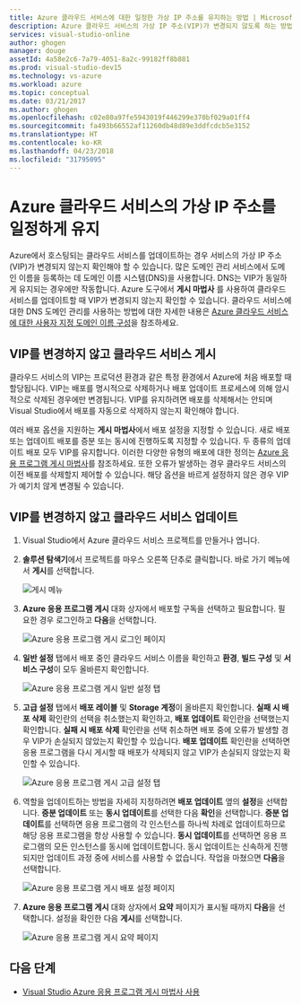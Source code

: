 ```yaml
---
title: Azure 클라우드 서비스에 대한 일정한 가상 IP 주소를 유지하는 방법 | Microsoft Docs
description: Azure 클라우드 서비스의 가상 IP 주소(VIP)가 변경되지 않도록 하는 방법에 대해 알아봅니다.
services: visual-studio-online
author: ghogen
manager: douge
assetId: 4a58e2c6-7a79-4051-8a2c-99182ff8b881
ms.prod: visual-studio-dev15
ms.technology: vs-azure
ms.workload: azure
ms.topic: conceptual
ms.date: 03/21/2017
ms.author: ghogen
ms.openlocfilehash: c02e80a97fe5943019f446299e370bf029a01ff4
ms.sourcegitcommit: fa493b66552af11260db48d89e3ddfcdcb5e3152
ms.translationtype: HT
ms.contentlocale: ko-KR
ms.lasthandoff: 04/23/2018
ms.locfileid: "31795095"
---
```

# <a name="retain-a-constant-virtual-ip-address-for-an-azure-cloud-service"></a>Azure 클라우드 서비스의 가상 IP 주소를 일정하게 유지
Azure에서 호스팅되는 클라우드 서비스를 업데이트하는 경우 서비스의 가상 IP 주소(VIP)가 변경되지 않는지 확인해야 할 수 있습니다. 많은 도메인 관리 서비스에서 도메인 이름을 등록하는 데 도메인 이름 시스템(DNS)을 사용합니다. DNS는 VIP가 동일하게 유지되는 경우에만 작동합니다. Azure 도구에서 **게시 마법사** 를 사용하여 클라우드 서비스를 업데이트할 때 VIP가 변경되지 않는지 확인할 수 있습니다. 클라우드 서비스에 대한 DNS 도메인 관리를 사용하는 방법에 대한 자세한 내용은 [Azure 클라우드 서비스에 대한 사용자 지정 도메인 이름 구성](cloud-services/cloud-services-custom-domain-name-portal.md)을 참조하세요.

## <a name="publish-a-cloud-service-without-changing-its-vip"></a>VIP를 변경하지 않고 클라우드 서비스 게시
클라우드 서비스의 VIP는 프로덕션 환경과 같은 특정 환경에서 Azure에 처음 배포할 때 할당됩니다. VIP는 배포를 명시적으로 삭제하거나 배포 업데이트 프로세스에 의해 암시적으로 삭제된 경우에만 변경됩니다. VIP를 유지하려면 배포를 삭제해서는 안되며 Visual Studio에서 배포를 자동으로 삭제하지 않는지 확인해야 합니다. 

여러 배포 옵션을 지원하는 **게시 마법사**에서 배포 설정을 지정할 수 있습니다. 새로 배포 또는 업데이트 배포를 증분 또는 동시에 진행하도록 지정할 수 있습니다. 두 종류의 업데이트 배포 모두 VIP를 유지합니다. 이러한 다양한 유형의 배포에 대한 정의는 [Azure 응용 프로그램 게시 마법사](vs-azure-tools-publish-azure-application-wizard.md)를 참조하세요. 또한 오류가 발생하는 경우 클라우드 서비스의 이전 배포를 삭제할지 제어할 수 있습니다. 해당 옵션을 바르게 설정하지 않은 경우 VIP가 예기치 않게 변경될 수 있습니다.

## <a name="update-a-cloud-service-without-changing-its-vip"></a>VIP를 변경하지 않고 클라우드 서비스 업데이트
1. Visual Studio에서 Azure 클라우드 서비스 프로젝트를 만들거나 엽니다. 

2. **솔루션 탐색기**에서 프로젝트를 마우스 오른쪽 단추로 클릭합니다. 바로 가기 메뉴에서 **게시**를 선택합니다.

    ![게시 메뉴](./media/vs-azure-tools-cloud-service-retain-a-constant-virtual-ip-address/solution-explorer-publish-menu.png)

3. **Azure 응용 프로그램 게시** 대화 상자에서 배포할 구독을 선택하고 필요합니다. 필요한 경우 로그인하고 **다음**을 선택합니다.

    ![Azure 응용 프로그램 게시 로그인 페이지](./media/vs-azure-tools-cloud-service-retain-a-constant-virtual-ip-address/azure-publish-signin.png)

4. **일반 설정** 탭에서 배포 중인 클라우드 서비스 이름을 확인하고 **환경**, **빌드 구성** 및 **서비스 구성**이 모두 올바른지 확인합니다.

    ![Azure 응용 프로그램 게시 일반 설정 탭](./media/vs-azure-tools-cloud-service-retain-a-constant-virtual-ip-address/azure-publish-common-settings.png)

5. **고급 설정** 탭에서 **배포 레이블** 및 **Storage 계정**이 올바른지 확인합니다. **실패 시 배포 삭제** 확인란의 선택을 취소했는지 확인하고, **배포 업데이트** 확인란을 선택했는지 확인합니다. **실패 시 배포 삭제** 확인란을 선택 취소하면 배포 중에 오류가 발생할 경우 VIP가 손실되지 않았는지 확인할 수 있습니다. **배포 업데이트** 확인란을 선택하면 응용 프로그램을 다시 게시할 때 배포가 삭제되지 않고 VIP가 손실되지 않았는지 확인할 수 있습니다. 

    ![Azure 응용 프로그램 게시 고급 설정 탭](./media/vs-azure-tools-cloud-service-retain-a-constant-virtual-ip-address/azure-publish-advanced-settings.png)

6. 역할을 업데이트하는 방법을 자세히 지정하려면 **배포 업데이트** 옆의 **설정**을 선택합니다. **증분 업데이트** 또는 **동시 업데이트**를 선택한 다음 **확인**을 선택합니다. **증분 업데이트**를 선택하면 응용 프로그램의 각 인스턴스를 하나씩 차례로 업데이트하므로 해당 응용 프로그램을 항상 사용할 수 있습니다. **동시 업데이트**를 선택하면 응용 프로그램의 모든 인스턴스를 동시에 업데이트합니다. 동시 업데이트는 신속하게 진행되지만 업데이트 과정 중에 서비스를 사용할 수 없습니다. 작업을 마쳤으면 **다음**을 선택합니다.

    ![Azure 응용 프로그램 게시 배포 설정 페이지](./media/vs-azure-tools-cloud-service-retain-a-constant-virtual-ip-address/azure-publish-deployment-update-settings.png)

7. **Azure 응용 프로그램 게시** 대화 상자에서 **요약** 페이지가 표시될 때까지 **다음**을 선택합니다. 설정을 확인한 다음 **게시**를 선택합니다.
   
    ![Azure 응용 프로그램 게시 요약 페이지](./media/vs-azure-tools-cloud-service-retain-a-constant-virtual-ip-address/azure-publish-summary.png)

## <a name="next-steps"></a>다음 단계
- [Visual Studio Azure 응용 프로그램 게시 마법사 사용](vs-azure-tools-publish-azure-application-wizard.md)

